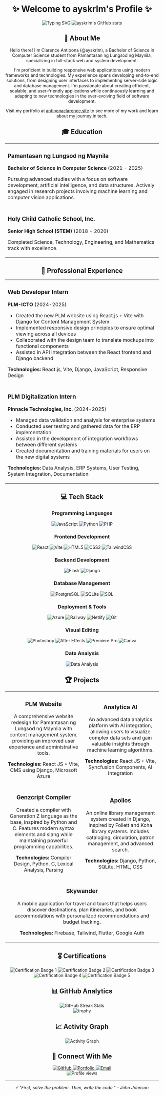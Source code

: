 # <div align="center">✨ Welcome to ayskrlm's Profile ✨</div>

<div align="center">
  <img src="https://readme-typing-svg.herokuapp.com?font=Fira+Code&pause=1000&color=F7F7F7&center=true&vCenter=true&width=435&lines=Full+Stack+Developer;Python+%26+JavaScript+Expert;Data+Analytics+Specialist;UI%2FUX+Enthusiast" alt="Typing SVG" />
  
  <img src="https://github-readme-stats.vercel.app/api?username=ayskrlm&show_icons=true&theme=tokyonight&hide_border=true" alt="ayskrlm's GitHub stats" />
</div>

## <div align="center">🚀 About Me</div>

<div align="center">
  <p>
    Hello there! I'm Clarence Antipona (@ayskrlm), a Bachelor of Science in Computer Science student from Pamantasan ng Lungsod ng Maynila, specializing in full-stack web and system development.
  </p>
  <p>
    I'm proficient in building responsive web applications using modern frameworks and technologies. My experience spans developing end-to-end solutions, from designing user interfaces to implementing server-side logic and database management. I'm passionate about creating efficient, scalable, and user-friendly applications while continuously learning and adapting to new technologies in the ever-evolving field of software development.
  </p>
  <p>
    Visit my portfolio at <a href="https://antiponaclarence.site" target="_blank">antiponaclarence.site</a> to see more of my work and learn about my journey in tech.
  </p>
</div>

## <div align="center">🎓 Education</div>

<div align="center">
  <table>
    <tr>
      <td>
        <h3>Pamantasan ng Lungsod ng Maynila</h3>
        <p><strong>Bachelor of Science in Computer Science</strong> (2021 - 2025)</p>
        <p>Pursuing advanced studies with a focus on software development, artificial intelligence, and data structures. Actively engaged in research projects involving machine learning and computer vision applications.</p>
      </td>
    </tr>
    <tr>
      <td>
        <h3>Holy Child Catholic School, Inc.</h3>
        <p><strong>Senior High School (STEM)</strong> (2018 - 2020)</p>
        <p>Completed Science, Technology, Engineering, and Mathematics track with excellence.</p>
      </td>
    </tr>
  </table>
</div>

## <div align="center">💼 Professional Experience</div>

<div align="center">
  <table>
    <tr>
      <td>
        <h3>Web Developer Intern</h3>
        <p><strong>PLM-ICTO</strong> (2024-2025)</p>
        <ul>
          <li>Created the new PLM website using React.js + Vite with Django for Content Management System</li>
          <li>Implemented responsive design principles to ensure optimal viewing across all devices</li>
          <li>Collaborated with the design team to translate mockups into functional components</li>
          <li>Assisted in API integration between the React frontend and Django backend</li>
        </ul>
        <p><strong>Technologies:</strong> React.js, Vite, Django, JavaScript, Responsive Design</p>
      </td>
    </tr>
    <tr>
      <td>
        <h3>PLM Digitalization Intern</h3>
        <p><strong>Pinnacle Technologies, Inc.</strong> (2024-2025)</p>
        <ul>
          <li>Managed data validation and analysis for enterprise systems</li>
          <li>Conducted user testing and gathered data for the ERP implementation</li>
          <li>Assisted in the development of integration workflows between different systems</li>
          <li>Created documentation and training materials for users on the new digital systems</li>
        </ul>
        <p><strong>Technologies:</strong> Data Analysis, ERP Systems, User Testing, System Integration, Documentation</p>
      </td>
    </tr>
  </table>
</div>

## <div align="center">💻 Tech Stack</div>

<div align="center">
  
  ### Programming Languages
  ![JavaScript](https://img.shields.io/badge/javascript-%23323330.svg?style=for-the-badge&logo=javascript&logoColor=%23F7DF1E)
  ![Python](https://img.shields.io/badge/python-3670A0?style=for-the-badge&logo=python&logoColor=ffdd54)
  ![PHP](https://img.shields.io/badge/php-%23777BB4.svg?style=for-the-badge&logo=php&logoColor=white)
  
  ### Frontend Development
  ![React](https://img.shields.io/badge/react-%2320232a.svg?style=for-the-badge&logo=react&logoColor=%2361DAFB)
  ![Vite](https://img.shields.io/badge/vite-%23646CFF.svg?style=for-the-badge&logo=vite&logoColor=white)
  ![HTML5](https://img.shields.io/badge/html5-%23E34F26.svg?style=for-the-badge&logo=html5&logoColor=white)
  ![CSS3](https://img.shields.io/badge/css3-%231572B6.svg?style=for-the-badge&logo=css3&logoColor=white)
  ![TailwindCSS](https://img.shields.io/badge/tailwindcss-%2338B2AC.svg?style=for-the-badge&logo=tailwind-css&logoColor=white)
  
  ### Backend Development
  ![Flask](https://img.shields.io/badge/flask-%23000.svg?style=for-the-badge&logo=flask&logoColor=white)
  ![Django](https://img.shields.io/badge/django-%23092E20.svg?style=for-the-badge&logo=django&logoColor=white)
  
  ### Database Management
  ![PostgreSQL](https://img.shields.io/badge/postgresql-%23316192.svg?style=for-the-badge&logo=postgresql&logoColor=white)
  ![SQLite](https://img.shields.io/badge/sqlite-%2307405e.svg?style=for-the-badge&logo=sqlite&logoColor=white)
  ![SQL](https://img.shields.io/badge/sql-%23FF9900.svg?style=for-the-badge&logo=amazon-dynamodb&logoColor=white)
  
  ### Deployment & Tools
  ![Azure](https://img.shields.io/badge/azure-%230072C6.svg?style=for-the-badge&logo=microsoftazure&logoColor=white)
  ![Railway](https://img.shields.io/badge/railway-%23000000.svg?style=for-the-badge&logo=railway&logoColor=white)
  ![Netlify](https://img.shields.io/badge/netlify-%23000000.svg?style=for-the-badge&logo=netlify&logoColor=#00C7B7)
  ![Git](https://img.shields.io/badge/git-%23F05033.svg?style=for-the-badge&logo=git&logoColor=white)
  
  ### Visual Editing
  ![Photoshop](https://img.shields.io/badge/photoshop-%2331A8FF.svg?style=for-the-badge&logo=adobephotoshop&logoColor=white)
  ![After Effects](https://img.shields.io/badge/after%20effects-%239999FF.svg?style=for-the-badge&logo=adobeaftereffects&logoColor=white)
  ![Premiere Pro](https://img.shields.io/badge/premiere%20pro-%239999FF.svg?style=for-the-badge&logo=adobepremierepro&logoColor=white)
  ![Canva](https://img.shields.io/badge/canva-%2300C4CC.svg?style=for-the-badge&logo=canva&logoColor=white)
  
  ### Data Analysis
  ![Data Analysis](https://img.shields.io/badge/Data%20Analysis-44A833?style=for-the-badge&logo=anaconda&logoColor=white)
  
</div>

## <div align="center">🏆 Projects</div>

<div align="center">
  <table>
    <tr>
      <td width="50%">
        <h3 align="center">PLM Website</h3>
        <div align="center">
          <p>
            A comprehensive website redesign for Pamantasan ng Lungsod ng Maynila with content management system, providing an improved user experience and administrative tools.
          </p>
          <p>
            <strong>Technologies:</strong> React JS + Vite, CMS using Django, Microsoft Azure
          </p>
        </div>
      </td>
      <td width="50%">
        <h3 align="center">Analytica AI</h3>
        <div align="center">
          <p>
            An advanced data analytics platform with AI integration, allowing users to visualize complex data sets and gain valuable insights through machine learning algorithms.
          </p>
          <p>
            <strong>Technologies:</strong> React JS + Vite, Syncfusion Components, AI Integration
          </p>
        </div>
      </td>
    </tr>
    <tr>
      <td width="50%">
        <h3 align="center">Genzcript Compiler</h3>
        <div align="center">
          <p>
            Created a compiler with Generation Z language as the base, inspired by Python and C. Features modern syntax elements and slang while maintaining powerful programming capabilities.
          </p>
          <p>
            <strong>Technologies:</strong> Compiler Design, Python, C, Lexical Analysis, Parsing
          </p>
        </div>
      </td>
      <td width="50%">
        <h3 align="center">Apollos</h3>
        <div align="center">
          <p>
            An online library management system created in Django, inspired by Follett and Koha library systems. Includes cataloging, circulation, patron management, and advanced search.
          </p>
          <p>
            <strong>Technologies:</strong> Django, Python, SQLite, HTML, CSS
          </p>
        </div>
      </td>
    </tr>
    <tr>
      <td colspan="2">
        <h3 align="center">Skywander</h3>
        <div align="center">
          <p>
            A mobile application for travel and tours that helps users discover destinations, plan itineraries, and book accommodations with personalized recommendations and budget tracking.
          </p>
          <p>
            <strong>Technologies:</strong> Firebase, Tailwind, Flutter, Google Auth
          </p>
        </div>
      </td>
    </tr>
  </table>
</div>

## <div align="center">🎖️ Certifications</div>

<div align="center">
  <img src="https://img.shields.io/badge/Certification-Badge_1-blue?style=for-the-badge" alt="Certification Badge 1" />
  <img src="https://img.shields.io/badge/Certification-Badge_2-blue?style=for-the-badge" alt="Certification Badge 2" />
  <img src="https://img.shields.io/badge/Certification-Badge_3-blue?style=for-the-badge" alt="Certification Badge 3" />
  <img src="https://img.shields.io/badge/Certification-Badge_4-blue?style=for-the-badge" alt="Certification Badge 4" />
  <img src="https://img.shields.io/badge/Certification-Badge_5-blue?style=for-the-badge" alt="Certification Badge 5" />
</div>

## <div align="center">📊 GitHub Analytics</div>

<div align="center">
  <img src="https://github-readme-streak-stats.herokuapp.com/?user=ayskrlm&theme=tokyonight&hide_border=true" alt="GitHub Streak Stats" />
  <br/>
  <img src="https://github-profile-trophy.vercel.app/?username=ayskrlm&theme=tokyonight&no-frame=true&row=1&column=7" alt="trophy" />
</div>

## <div align="center">📈 Activity Graph</div>

<div align="center">
  <img alt="Activity Graph" src="https://github-readme-activity-graph.vercel.app/graph?username=ayskrlm&theme=tokyo-night&hide_border=true" />
</div>

## <div align="center">🔗 Connect With Me</div>

<div align="center">
  <a href="https://github.com/ayskrlm" target="_blank">
    <img src="https://img.shields.io/badge/github-%23121011.svg?style=for-the-badge&logo=github&logoColor=white" alt="GitHub" />
  </a>
  <a href="https://antiponaclarence.site" target="_blank">
    <img src="https://img.shields.io/badge/Portfolio-0A0A0A?style=for-the-badge&logo=dev.to&logoColor=white" alt="Portfolio" />
  </a>
  <a href="mailto:your-email@example.com" target="_blank">
    <img src="https://img.shields.io/badge/Email-D14836?style=for-the-badge&logo=gmail&logoColor=white" alt="Email" />
  </a>
</div>

<div align="center">
  <img src="https://komarev.com/ghpvc/?username=ayskrlm&color=blueviolet&style=flat-square" alt="Profile views" />
</div>

---

<div align="center">
  <i>⚡ "First, solve the problem. Then, write the code." – John Johnson</i>
</div>
 
